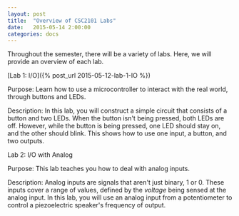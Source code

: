 ```yaml
---
layout: post
title:  "Overview of CSC2101 Labs"
date:   2015-05-14 2:00:00
categories: docs
---
```


Throughout the semester, there will be a variety of labs. Here, we will provide an overview of each lab.

[Lab 1: I/O]({% post_url 2015-05-12-lab-1-IO %})

Purpose: Learn how to use a microcontroller to interact with the real world, through buttons and LEDs.

Description: In this lab, you will construct a simple circuit that consists of a button and two LEDs. When the button isn't being pressed, both LEDs are off. However, while the button is being pressed, one LED should stay on, and the other should blink. This shows how to use one input, a button, and two outputs.

Lab 2: I/O with Analog

Purpose: This lab teaches you how to deal with analog inputs.

Description: Analog inputs are signals that aren't just binary, 1 or 0. These inputs cover a range of values, defined by the *voltage* being sensed at the analog input. In this lab, you will use an analog input from a potentiometer to control a piezoelectric speaker's frequency of output.
